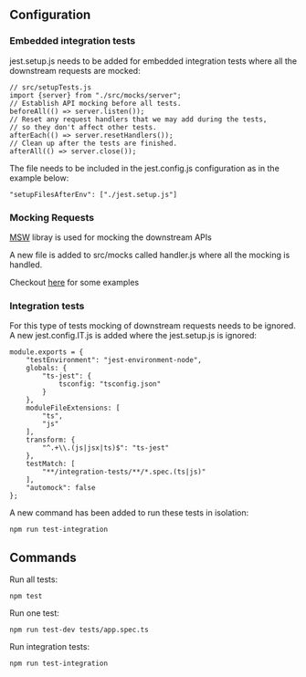 ## Configuration

### Embedded integration tests

jest.setup.js needs to be added for embedded integration tests where all the downstream requests are mocked:

```
// src/setupTests.js
import {server} from "./src/mocks/server";
// Establish API mocking before all tests.
beforeAll(() => server.listen());
// Reset any request handlers that we may add during the tests,
// so they don't affect other tests.
afterEach(() => server.resetHandlers());
// Clean up after the tests are finished.
afterAll(() => server.close());
```

The file needs to be included in the jest.config.js configuration as in the example below:

```
"setupFilesAfterEnv": ["./jest.setup.js"]
```

### Mocking Requests

[MSW](https://mswjs.io/) libray is used for mocking the downstream APIs

A new file is added to src/mocks called handler.js where all the mocking is handled.

Checkout [here](../src/mocks/handler.js) for some examples

### Integration tests

For this type of tests mocking of downstream requests needs to be ignored. A new jest.config.IT.js is added where the jest.setup.js is ignored:

```
module.exports = {
    "testEnvironment": "jest-environment-node",
    globals: {
        "ts-jest": {
            tsconfig: "tsconfig.json"
        }
    },
    moduleFileExtensions: [
        "ts",
        "js"
    ],
    transform: {
        "^.+\\.(js|jsx|ts)$": "ts-jest"
    },
    testMatch: [
        "**/integration-tests/**/*.spec.(ts|js)"
    ],
    "automock": false
};

```

A new command has been added to run these tests in isolation:

```
npm run test-integration
```

## Commands

Run all tests:

```
npm test
```

Run one test:

```
npm run test-dev tests/app.spec.ts
```

Run integration tests:

```
npm run test-integration
```
